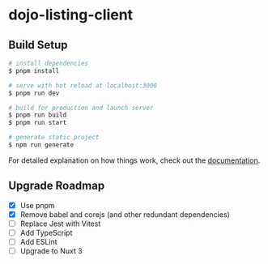 # dojo-listing-client

## Build Setup

```bash
# install dependencies
$ pnpm install

# serve with hot reload at localhost:3000
$ pnpm run dev

# build for production and launch server
$ pnpm run build
$ pnpm run start

# generate static project
$ npm run generate
```

For detailed explanation on how things work, check out the [documentation](https://nuxtjs.org).

## Upgrade Roadmap
- [x] Use pnpm
- [x] Remove babel and corejs (and other redundant dependencies)
- [ ] Replace Jest with Vitest
- [ ] Add TypeScript
- [ ] Add ESLint
- [ ] Upgrade to Nuxt 3
